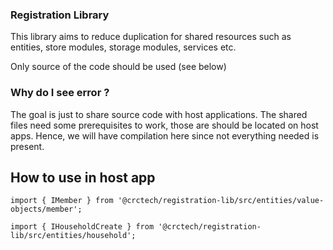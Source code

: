 
### Registration Library

This library aims to reduce duplication for shared resources such as entities, store modules, storage modules, services etc.

Only source of the code should be used (see below)


### Why do I see error ?

The goal is just to share source code with host applications. The shared files need some prerequisites to work, those are should be located on host apps.
Hence, we will have compilation here since not everything needed is present.

## How to use in host app

`import { IMember } from '@crctech/registration-lib/src/entities/value-objects/member';`

`import { IHouseholdCreate } from '@crctech/registration-lib/src/entities/household';`


###
